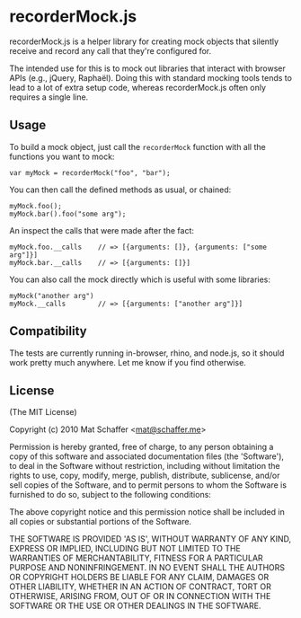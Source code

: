 
# recorderMock.js

recorderMock.js is a helper library for creating mock objects that
silently receive and record any call that they're configured for.

The intended use for this is to mock out libraries that interact
with browser APIs (e.g., jQuery, Raphaël). Doing this with standard
mocking tools tends to lead to a lot of extra setup code, whereas
recorderMock.js often only requires a single line.

## Usage

To build a mock object, just call the `recorderMock` function with
all the functions you want to mock:

    var myMock = recorderMock("foo", "bar");

You can then call the defined methods as usual, or chained:

    myMock.foo();
    myMock.bar().foo("some arg");

An inspect the calls that were made after the fact:

    myMock.foo.__calls    // => [{arguments: []}, {arguments: ["some arg"]}]
    myMock.bar.__calls    // => [{arguments: []}]

You can also call the mock directly which is useful with some libraries:

    myMock("another arg")
    myMock.__calls        // => [{arguments: ["another arg"]}]

## Compatibility

The tests are currently running in-browser, rhino, and node.js, so it should
work pretty much anywhere. Let me know if you find otherwise.

## License 

(The MIT License)

Copyright (c) 2010 Mat Schaffer &lt;mat@schaffer.me&gt;

Permission is hereby granted, free of charge, to any person obtaining
a copy of this software and associated documentation files (the
'Software'), to deal in the Software without restriction, including
without limitation the rights to use, copy, modify, merge, publish,
distribute, sublicense, and/or sell copies of the Software, and to
permit persons to whom the Software is furnished to do so, subject to
the following conditions:

The above copyright notice and this permission notice shall be
included in all copies or substantial portions of the Software.

THE SOFTWARE IS PROVIDED 'AS IS', WITHOUT WARRANTY OF ANY KIND,
EXPRESS OR IMPLIED, INCLUDING BUT NOT LIMITED TO THE WARRANTIES OF
MERCHANTABILITY, FITNESS FOR A PARTICULAR PURPOSE AND NONINFRINGEMENT.
IN NO EVENT SHALL THE AUTHORS OR COPYRIGHT HOLDERS BE LIABLE FOR ANY
CLAIM, DAMAGES OR OTHER LIABILITY, WHETHER IN AN ACTION OF CONTRACT,
TORT OR OTHERWISE, ARISING FROM, OUT OF OR IN CONNECTION WITH THE
SOFTWARE OR THE USE OR OTHER DEALINGS IN THE SOFTWARE.

